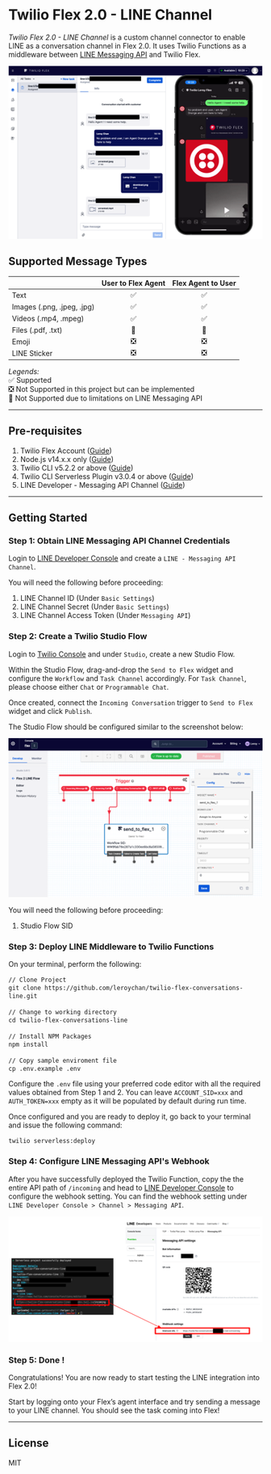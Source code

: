 # Twilio Flex 2.0 - LINE Channel

_Twilio Flex 2.0 - LINE Channel_ is a custom channel connector to enable LINE as a conversation channel in Flex 2.0. It uses Twilio Functions as a middleware between [LINE Messaging API](https://developers.line.biz/en/docs/messaging-api/) and Twilio Flex.

![Flex 2.0 - LINE Channel](docs/flex2_line_channel.png)

## Supported Message Types

|                            |      User to Flex Agent       |      Flex Agent to User       |
| -------------------------- | :---------------------------: | :---------------------------: |
| Text                       |      :white_check_mark:       |      :white_check_mark:       |
| Images (.png, .jpeg, .jpg) |      :white_check_mark:       |      :white_check_mark:       |
| Videos (.mp4, .mpeg)       |      :white_check_mark:       |      :white_check_mark:       |
| Files (.pdf, .txt)         |        :no_entry_sign:        |        :no_entry_sign:        |
| Emoji                      | :negative_squared_cross_mark: | :negative_squared_cross_mark: |
| LINE Sticker               | :negative_squared_cross_mark: | :negative_squared_cross_mark: |

_Legends:_  
:white_check_mark: Supported  
:negative_squared_cross_mark: Not Supported in this project but can be implemented  
:no_entry_sign: Not Supported due to limitations on LINE Messaging API

---

## Pre-requisites

1. Twilio Flex Account ([Guide](https://support.twilio.com/hc/en-us/articles/360020442333-Setup-a-Twilio-Flex-Account))
2. Node.js v14.x.x only ([Guide](https://docs.npmjs.com/downloading-and-installing-node-js-and-npm))
3. Twilio CLI v5.2.2 or above ([Guide](https://www.twilio.com/docs/twilio-cli/quickstart))
4. Twilio CLI Serverless Plugin v3.0.4 or above ([Guide](https://www.twilio.com/docs/labs/serverless-toolkit/getting-started))
5. LINE Developer - Messaging API Channel ([Guide](https://developers.line.biz/en/docs/messaging-api/getting-started/#using-console))

---

## Getting Started

### Step 1: Obtain LINE Messaging API Channel Credentials

Login to [LINE Developer Console](https://developers.line.biz/console/) and create a `LINE - Messaging API Channel`.

You will need the following before proceeding:

1. LINE Channel ID (Under `Basic Settings`)
2. LINE Channel Secret (Under `Basic Settings`)
3. LINE Channel Access Token (Under `Messaging API`)

### Step 2: Create a Twilio Studio Flow

Login to [Twilio Console](https://console.twilio.com/) and under `Studio`, create a new Studio Flow.

Within the Studio Flow, drag-and-drop the `Send to Flex` widget and configure the `Workflow` and `Task Channel` accordingly. For `Task Channel`, please choose either `Chat` or `Programmable Chat`.

Once created, connect the `Incoming Conversation` trigger to `Send to Flex` widget and click `Publish`.

The Studio Flow should be configured similar to the screenshot below:

![Flex 2.0 - LINE Channel Studo Flow](docs/flex2_studio_flow.png)

You will need the following before proceeding:

1. Studio Flow SID

### Step 3: Deploy LINE Middleware to Twilio Functions

On your terminal, perform the following:

```
// Clone Project
git clone https://github.com/leroychan/twilio-flex-conversations-line.git

// Change to working directory
cd twilio-flex-conversations-line

// Install NPM Packages
npm install

// Copy sample enviroment file
cp .env.example .env
```

Configure the `.env` file using your preferred code editor with all the required values obtained from Step 1 and 2. You can leave `ACCOUNT_SID=xxx` and `AUTH_TOKEN=xxx` empty as it will be populated by default during run time.

Once configured and you are ready to deploy it, go back to your terminal and issue the following command:

```
twilio serverless:deploy
```

### Step 4: Configure LINE Messaging API's Webhook

After you have successfully deployed the Twilio Function, copy the the entire API path of `/incoming` and head to [LINE Developer Console](https://developers.line.biz/console/) to configure the webhook setting. You can find the webhook setting under `LINE Developer Console > Channel > Messaging API`.

![Flex 2.0 - Webhook](docs/flex2_webhook.png)

### Step 5: Done !

Congratulations! You are now ready to start testing the LINE integration into Flex 2.0!

Start by logging onto your Flex’s agent interface and try sending a message to your LINE channel. You should see the task coming into Flex!

---

## License

MIT
